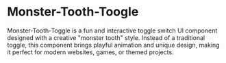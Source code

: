 # Monster-Tooth-Toogle
Monster-Tooth-Toggle is a fun and interactive toggle switch UI component designed with a creative "monster tooth" style. Instead of a traditional toggle, this component brings playful animation and unique design, making it perfect for modern websites, games, or themed projects.
